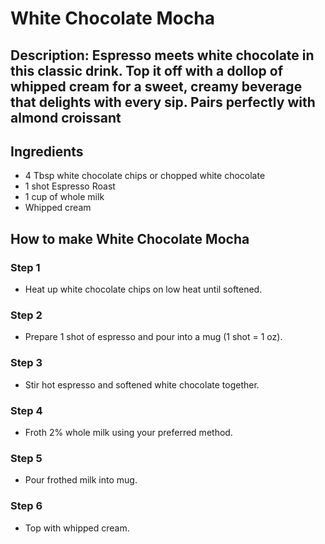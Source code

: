 # White Chocolate Mocha​

## Description: Espresso meets white chocolate in this classic drink. Top it off with a dollop of whipped cream for a sweet, creamy beverage that delights with every sip. Pairs perfectly with almond croissant

## Ingredients

- 4 Tbsp white chocolate chips or chopped white chocolate
- 1 shot Espresso Roast
- 1 cup of whole milk
- Whipped cream

## How to make White Chocolate Mocha​

### Step 1

- Heat up white chocolate chips on low heat until softened.

### Step 2

- Prepare 1 shot of espresso and pour into a mug (1 shot = 1 oz).

### Step 3

- Stir hot espresso and softened white chocolate together.

### Step 4

- Froth 2% whole milk using your preferred method.

### Step 5

- Pour frothed milk into mug.

### Step 6

- Top with whipped cream.
